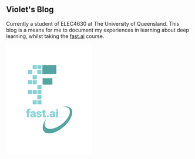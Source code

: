 ## Violet's Blog
Currently a student of ELEC4630 at The University of Queensland. This blog is a means for me to document my experiences in learning about deep learning, whilst taking the [fast.ai](https://www.fast.ai) course.


![Image of fast.ai logo](images/logo.png)


